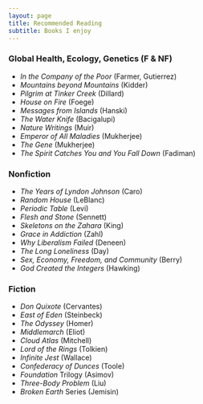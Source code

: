 ```yaml
---
layout: page
title: Recommended Reading
subtitle: Books I enjoy
---
```


### Global Health, Ecology, Genetics (F & NF)

* _In the Company of the Poor_ (Farmer, Gutierrez)
* _Mountains beyond Mountains_ (Kidder)
* _Pilgrim at Tinker Creek_ (Dillard)
* _House on Fire_ (Foege)
* _Messages from Islands_ (Hanski)
* _The Water Knife_ (Bacigalupi)
* _Nature Writings_ (Muir)
* _Emperor of All Maladies_ (Mukherjee)
* _The Gene_ (Mukherjee)
* _The Spirit Catches You and You Fall Down_ (Fadiman)

### Nonfiction

* _The Years of Lyndon Johnson_ (Caro)
* _Random House_ (LeBlanc)
* _Periodic Table_ (Levi)
* _Flesh and Stone_ (Sennett)
* _Skeletons on the Zahara_ (King)
* _Grace in Addiction_ (Zahl)
* _Why Liberalism Failed_ (Deneen)
* _The Long Loneliness_ (Day)
* _Sex, Economy, Freedom, and Community_ (Berry)
* _God Created the Integers_ (Hawking)

### Fiction

* _Don Quixote_ (Cervantes)
* _East of Eden_ (Steinbeck)
* _The Odyssey_ (Homer)
* _Middlemarch_ (Eliot)
* _Cloud Atlas_ (Mitchell)
* _Lord of the Rings_ (Tolkien)
* _Infinite Jest_ (Wallace)
* _Confederacy of Dunces_ (Toole)
* _Foundation_ Trilogy (Asimov)
* _Three-Body Problem_ (Liu)
* _Broken Earth_ Series (Jemisin)
